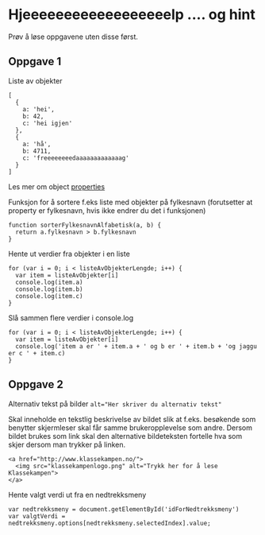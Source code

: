 # Hjeeeeeeeeeeeeeeeeeelp .... og hint

Prøv å løse oppgavene uten disse først.

## Oppgave 1

Liste av objekter
```
[
  {
    a: 'hei',
    b: 42,
    c: 'hei igjen'
  },
  {
    a: 'hå',
    b: 4711,
    c: 'freeeeeeeedaaaaaaaaaaaaag'
  }
]
```

Les mer om object [properties](http://www.w3schools.com/js/js_properties.asp)

Funksjon for å sortere f.eks liste med objekter på fylkesnavn (forutsetter at property er fylkesnavn, hvis ikke endrer du det i funksjonen)

```
function sorterFylkesnavnAlfabetisk(a, b) {
  return a.fylkesnavn > b.fylkesnavn
}
```

Hente ut verdier fra objekter i en liste

```
for (var i = 0; i < listeAvObjekterLengde; i++) {
  var item = listeAvObjekter[i]
  console.log(item.a)
  console.log(item.b)
  console.log(item.c)
}

```

Slå sammen flere verdier i console.log

```
for (var i = 0; i < listeAvObjekterLengde; i++) {
  var item = listeAvObjekter[i]
  console.log('item a er ' + item.a + ' og b er ' + item.b + 'og jaggu er c ' + item.c)
}
```

## Oppgave 2

Alternativ tekst på bilder ```alt="Her skriver du alternativ tekst"```

Skal inneholde en tekstlig beskrivelse av bildet slik at f.eks. besøkende som benytter skjermleser skal får samme brukeropplevelse som andre.
Dersom bildet brukes som link skal den alternative bildeteksten fortelle hva som skjer dersom man trykker på linken.

```
<a href="http://www.klassekampen.no/">
  <img src="klassekampenlogo.png" alt="Trykk her for å lese Klassekampen">
</a>
```
Hente valgt verdi ut fra en nedtrekksmeny

```
var nedtrekksmeny = document.getElementById('idForNedtrekksmeny')
var valgtVerdi = nedtrekksmeny.options[nedtrekksmeny.selectedIndex].value;
```
